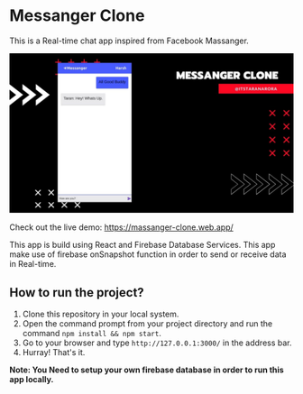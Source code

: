 # Messanger Clone

This is a Real-time chat app inspired from Facebook Massanger.

![Messanger](./messanger.jpg)

Check out the live demo: https://massanger-clone.web.app/

This app is build using React and Firebase Database Services. This app make use of firebase onSnapshot function in order to send or receive data in Real-time.

## How to run the project?

1. Clone this repository in your local system.
2. Open the command prompt from your project directory and run the command `npm install && npm start`.
3. Go to your browser and type `http://127.0.0.1:3000/` in the address bar.
4. Hurray! That's it.

**Note: You Need to setup your own firebase database in order to run this app locally.**
